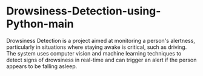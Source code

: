 # Drowsiness-Detection-using-Python-main
 Drowsiness Detection  is a project aimed at monitoring a person's alertness, particularly in situations where staying awake is critical, such as driving. The system uses computer vision and machine learning techniques to detect signs of drowsiness in real-time and can trigger an alert if the person appears to be falling asleep. 
